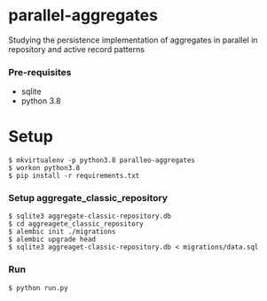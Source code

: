 # parallel-aggregates
Studying the persistence implementation of aggregates in parallel in repository and active record patterns

### Pre-requisites
* sqlite
* python 3.8

# Setup

    $ mkvirtualenv -p python3.8 paralleo-aggregates
    $ workon python3.8
    $ pip install -r requirements.txt

### Setup aggregate_classic_repository
    $ sqlite3 aggregate-classic-repository.db
    $ cd aggreagete_classic_repository
    $ alembic init ./migrations
    $ alembic upgrade head
    $ sqlite3 aggreaget-classic-repository.db < migrations/data.sql

### Run

    $ python run.py
